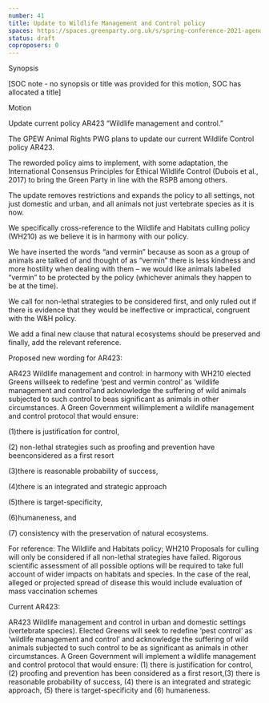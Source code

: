 ```yaml
---
number: 41
title: Update to Wildlife Management and Control policy
spaces: https://spaces.greenparty.org.uk/s/spring-conference-2021-agenda-forum2/?contentId=77206
status: draft
coproposers: 0
---
```

Synopsis


[SOC note - no synopsis or title was provided for this motion, SOC has allocated a title]


Motion


Update current policy AR423 “Wildlife management and control.”


The GPEW Animal Rights PWG plans to update our current Wildlife Control policy AR423.


The reworded policy aims to implement, with some adaptation, the International Consensus Principles for Ethical Wildlife Control (Dubois et al., 2017) to bring the Green Party in line with the RSPB among others.


The update removes restrictions and expands the policy to all settings, not just domestic and urban, and all animals not just vertebrate species as it is now.


We specifically cross-reference to the Wildlife and Habitats culling policy (WH210) as we believe it is in harmony with our policy.


We have inserted the words “and vermin” because as soon as a group of animals are talked of and thought of as “vermin” there is less kindness and more hostility when dealing with them – we would like animals labelled “vermin” to be protected by the policy (whichever animals they happen to be at the time).


We call for non-lethal strategies to be considered first, and only ruled out if there is evidence that they would be ineffective or impractical, congruent with the W&H policy.


We add a final new clause that natural ecosystems should be preserved and finally, add the relevant reference.


Proposed new wording for AR423:


AR423 Wildlife management and control: in harmony with WH210 elected Greens willseek to redefine ‘pest and vermin control’ as ‘wildlife management and control’and acknowledge the suffering of wild animals subjected to such control to beas significant as animals in other circumstances. A Green Government willimplement a wildlife management and control protocol that would ensure:


(1)there is justification for control,


(2) non-lethal strategies such as proofing and prevention have beenconsidered as a first resort


(3)there is reasonable probability of success,


(4)there is an integrated and strategic approach


(5)there is target-specificity,


(6)humaneness, and


(7) consistency with the preservation of natural ecosystems.


For reference: The Wildlife and Habitats policy; WH210 Proposals for culling will only be considered if all non-lethal strategies have failed. Rigorous scientific assessment of all possible options will be required to take full account of wider impacts on habitats and species. In the case of the real, alleged or projected spread of disease this would include evaluation of mass vaccination schemes


Current AR423:


AR423 Wildlife management and control in urban and domestic settings (vertebrate species). Elected Greens will seek to redefine ‘pest control’ as ‘wildlife management and control’ and acknowledge the suffering of wild animals subjected to such control to be as significant as animals in other circumstances. A Green Government will implement a wildlife management and control protocol that would ensure: (1) there is justification for control, (2) proofing and prevention has been considered as a first resort,(3) there is reasonable probability of success, (4) there is an integrated and strategic approach, (5) there is target-specificity and (6) humaneness.
